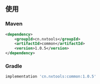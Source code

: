 ## 使用
### Maven
```xml
<dependency>
    <groupId>cn.nxtools</groupId>
    <artifactId>common</artifactId>
    <version>1.0.5</version>
</dependency>
```
### Gradle
```groovy
implementation 'cn.nxtools:common:1.0.5'
```